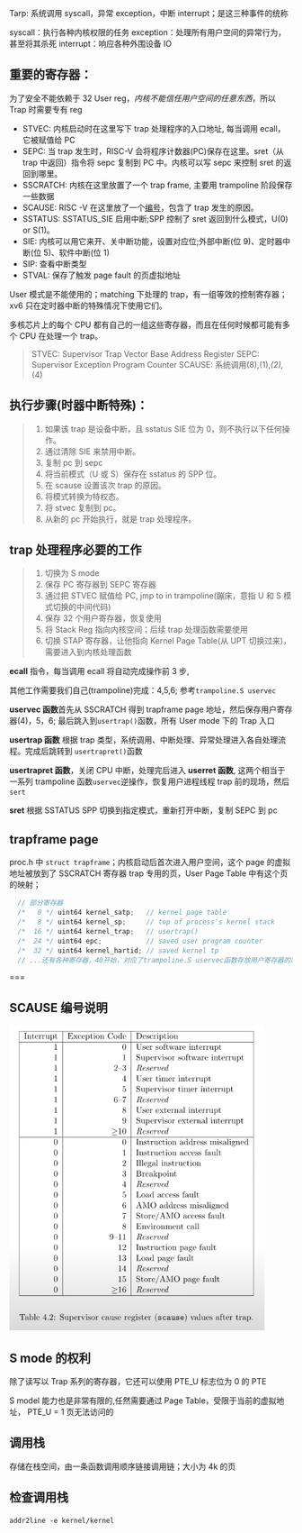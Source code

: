 Tarp: 系统调用 syscall，异常 exception，中断 interrupt；是这三种事件的统称

syscall：执行各种内核权限的任务
exception：处理所有用户空间的异常行为，甚至将其杀死
interrupt：响应各种外围设备 IO

## 重要的寄存器：

为了安全不能依赖于 32 User reg，_内核不能信任用户空间的任意东西_，所以 Trap 时需要专有 reg

- STVEC: 内核启动时在这里写下 trap 处理程序的入口地址, 每当调用 ecall，它被赋值给 PC
- SEPC: 当 trap 发生时，RISC-V 会将程序计数器(PC)保存在这里。sret（从 trap 中返回）指令将 sepc 复制到 PC 中。内核可以写 sepc 来控制 sret 的返回到哪里。
- SSCRATCH: 内核在这里放置了一个 trap frame, 主要用 trampoline 阶段保存一些数据
- SCAUSE: RISC -V 在这里放了一个[编号](#scause-编号说明)，包含了 trap 发生的原因。
- SSTATUS: SSTATUS_SIE 启用中断;SPP 控制了 sret 返回到什么模式，U(0) or S(1)。
- SIE: 内核可以用它来开、关中断功能，设置对应位;外部中断(位 9)、定时器中断(位 5)、软件中断(位 1)
- SIP: 查看中断类型
- STVAL: 保存了触发 page fault 的页虚拟地址

User 模式是不能使用的；matching 下处理的 trap，有一组等效的控制寄存器；xv6 只在定时器中断的特殊情况下使用它们。

多核芯片上的每个 CPU 都有自己的一组这些寄存器，而且在任何时候都可能有多个 CPU 在处理一个 trap。

> STVEC: Supervisor Trap Vector Base Address Register
> SEPC: Supervisor Exception Program Counter
> SCAUSE: 系统调用(8),(1),_(2),_(4)

## 执行步骤(时器中断特殊)：

> 1. 如果该 trap 是设备中断，且 sstatus SIE 位为 0，则不执行以下任何操作。
> 2. 通过清除 SIE 来禁用中断。
> 3. 复制 pc 到 sepc
> 4. 将当前模式（U 或 S）保存在 sstatus 的 SPP 位。
> 5. 在 scause 设置该次 trap 的原因。
> 6. 将模式转换为特权态。
> 7. 将 stvec 复制到 pc。
> 8. 从新的 pc 开始执行，就是 trap 处理程序。

## trap 处理程序必要的工作

> 1. 切换为 S mode
> 2. 保存 PC 寄存器到 SEPC 寄存器
> 3. 通过把 STVEC 赋值给 PC, jmp to in trampoline(蹦床，意指 U 和 S 模式切换的中间代码)
> 4. 保存 32 个用户寄存器，恢复使用
> 5. 将 Stack Reg 指向内核空间；后续 trap 处理函数需要使用
> 6. 切换 STAP 寄存器，让他指向 Kernel Page Table(从 UPT 切换过来)，需要进入到内核处理函数

**ecall** 指令，每当调用 ecall 将自动完成操作前 3 步,

其他工作需要我们自己(trampoline)完成：4,5,6; 参考`trampoline.S uservec`

**uservec 函数**首先从 SSCRATCH 得到 trapframe page 地址，然后保存用户寄存器(4)，5，6;
最后跳入到`usertrap()`函数，所有 User mode 下的 Trap 入口

**usertrap 函数** 根据 trap 类型，系统调用、中断处理、异常处理进入各自处理流程。完成后跳转到 `usertrapret()`函数

**usertrapret 函数**，关闭 CPU 中断，处理完后进入 **userret 函数**, 这两个相当于一系列 trampoline 函数`uservec`逆操作，恢复用户进程线程 trap 前的现场，然后`sert`

**sret** 根据 SSTATUS SPP 切换到指定模式，重新打开中断，复制 SEPC 到 pc

## trapframe page

proc.h 中 `struct trapframe`；内核启动后首次进入用户空间，这个 page 的虚拟地址被放到了 SSCRATCH 寄存器
trap 专用的页，User Page Table 中有这个页的映射；

```c
  // 部分寄存器
  /*   0 */ uint64 kernel_satp;   // kernel page table
  /*   8 */ uint64 kernel_sp;     // top of process's kernel stack
  /*  16 */ uint64 kernel_trap;   // usertrap()
  /*  24 */ uint64 epc;           // saved user program counter
  /*  32 */ uint64 kernel_hartid; // saved kernel tp
  // ...还有各种寄存器，40开始，对应了trampoline.S uservec函数存放用户寄存器的顺序
```

===

## SCAUSE 编号说明

![SCAUSE编号说明](image-2.png)

## S mode 的权利

除了读写以 Trap 系列的寄存器，它还可以使用 PTE_U 标志位为 0 的 PTE

S model 能力也是非常有限的,任然需要通过 Page Table，受限于当前的虚拟地址， PTE_U = 1 页无法访问的

## 调用栈

存储在栈空间，由一条函数调用顺序链接调用链；大小为 4k 的页

## 检查调用栈

`addr2line -e kernel/kernel`
